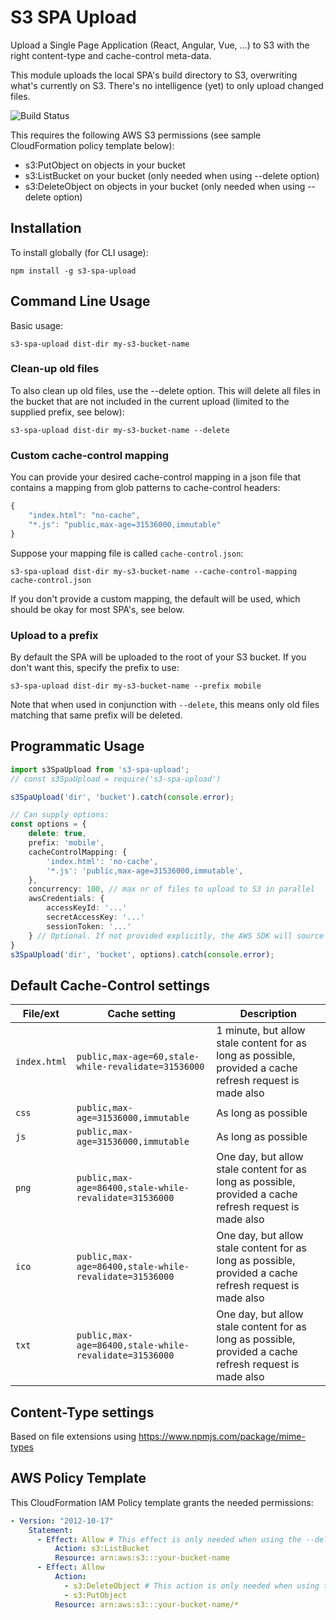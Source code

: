 # S3 SPA Upload

Upload a Single Page Application (React, Angular, Vue, ...) to S3 with the right content-type and cache-control meta-data.

This module uploads the local SPA's build directory to S3, overwriting what's currently on S3. There's no intelligence (yet) to only upload changed files.

![Build Status](https://codebuild.eu-west-1.amazonaws.com/badges?uuid=eyJlbmNyeXB0ZWREYXRhIjoiQit5K1dqTW4zc2xYbnhOK3pFNU01dEtmM3gzODk4dmZaMDkvVVUzcHJjMWZHMmpCT05yaVEzT3I3WDZ1L25lcTI4QXFhUnlRbngrZTBsNmpwbWdCOEJJPSIsIml2UGFyYW1ldGVyU3BlYyI6ImZoY2c2aVA0ZHBKV1FxS24iLCJtYXRlcmlhbFNldFNlcmlhbCI6MX0%3D&branch=master)

This requires the following AWS S3 permissions (see sample CloudFormation policy template below):

- s3:PutObject on objects in your bucket
- s3:ListBucket on your bucket (only needed when using --delete option)
- s3:DeleteObject on objects in your bucket (only needed when using --delete option)

## Installation

To install globally (for CLI usage):

    npm install -g s3-spa-upload

## Command Line Usage

Basic usage:

    s3-spa-upload dist-dir my-s3-bucket-name

### Clean-up old files

To also clean up old files, use the --delete option. This will delete all files in the bucket that are not included in the current upload (limited to the supplied prefix, see below):

    s3-spa-upload dist-dir my-s3-bucket-name --delete

### Custom cache-control mapping

You can provide your desired cache-control mapping in a json file that contains a mapping from glob patterns to cache-control headers:

```javascript
{
    "index.html": "no-cache",
    "*.js": "public,max-age=31536000,immutable"
}
```

Suppose your mapping file is called `cache-control.json`:

    s3-spa-upload dist-dir my-s3-bucket-name --cache-control-mapping cache-control.json

If you don't provide a custom mapping, the default will be used, which should be okay for most SPA's, see below.

### Upload to a prefix

By default the SPA will be uploaded to the root of your S3 bucket. If you don't want this, specify the prefix to use:

    s3-spa-upload dist-dir my-s3-bucket-name --prefix mobile

Note that when used in conjunction with `--delete`, this means only old files matching that same prefix will be deleted.

## Programmatic Usage

```typescript
import s3SpaUpload from 's3-spa-upload';
// const s3SpaUpload = require('s3-spa-upload')

s3SpaUpload('dir', 'bucket').catch(console.error);

// Can supply options:
const options = {
    delete: true,
    prefix: 'mobile',
    cacheControlMapping: {
        'index.html': 'no-cache',
        '*.js': 'public,max-age=31536000,immutable',
    },
    concurrency: 100, // max nr of files to upload to S3 in parallel
    awsCredentials: {
        accessKeyId: '...'
        secretAccessKey: '...'
        sessionToken: '...'
    } // Optional. If not provided explicitly, the AWS SDK will source credentials as usual
}
s3SpaUpload('dir', 'bucket', options).catch(console.error);
```

## Default Cache-Control settings

| File/ext     | Cache setting                                          | Description                                                                                              |
| ------------ | ------------------------------------------------------ | -------------------------------------------------------------------------------------------------------- |
| `index.html` | `public,max-age=60,stale-while-revalidate=31536000`    | 1 minute, but allow stale content for as long as possible, provided a cache refresh request is made also |
| `css`        | `public,max-age=31536000,immutable`                    | As long as possible                                                                                      |
| `js`         | `public,max-age=31536000,immutable`                    | As long as possible                                                                                      |
| `png`        | `public,max-age=86400,stale-while-revalidate=31536000` | One day, but allow stale content for as long as possible, provided a cache refresh request is made also  |
| `ico`        | `public,max-age=86400,stale-while-revalidate=31536000` | One day, but allow stale content for as long as possible, provided a cache refresh request is made also  |
| `txt`        | `public,max-age=86400,stale-while-revalidate=31536000` | One day, but allow stale content for as long as possible, provided a cache refresh request is made also  |

## Content-Type settings

Based on file extensions using https://www.npmjs.com/package/mime-types

## AWS Policy Template

This CloudFormation IAM Policy template grants the needed permissions:

```yaml
- Version: "2012-10-17"
    Statement:
      - Effect: Allow # This effect is only needed when using the --delete option
          Action: s3:ListBucket
          Resource: arn:aws:s3:::your-bucket-name
      - Effect: Allow
          Action:
            - s3:DeleteObject # This action is only needed when using the --delete option
            - s3:PutObject
          Resource: arn:aws:s3:::your-bucket-name/*
```
